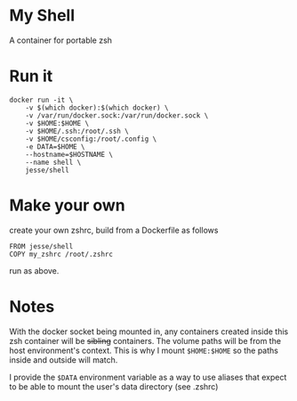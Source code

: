 # My Shell

A container for portable zsh

# Run it

    docker run -it \
        -v $(which docker):$(which docker) \
        -v /var/run/docker.sock:/var/run/docker.sock \
        -v $HOME:$HOME \
        -v $HOME/.ssh:/root/.ssh \
        -v $HOME/csconfig:/root/.config \
        -e DATA=$HOME \
        --hostname=$HOSTNAME \
        --name shell \
        jesse/shell

# Make your own

create your own zshrc, build from a Dockerfile as follows

    FROM jesse/shell
    COPY my_zshrc /root/.zshrc

run as above.

# Notes

With the docker socket being mounted in, any containers created inside this zsh
container will be ~~sibling~~ containers. The volume paths will be from the host
environment's context. This is why I mount `$HOME:$HOME` so the paths inside and
outside will match.

I provide the `$DATA` environment variable as a way to use aliases that expect
to be able to mount the user's data directory (see .zshrc)
